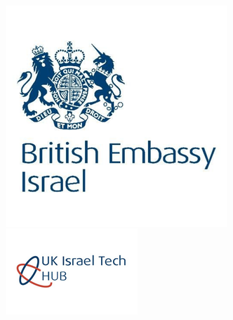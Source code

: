 ![British Embassy in Israel ](/assets/embassy.jpg)
![UK Israel Tech Hub](/assets/ukisraeltechhub.jpg)
